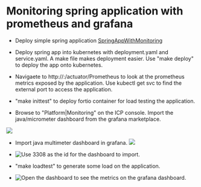 # Monitoring spring application with prometheus and grafana

- Deploy simple spring application [SpringAppWithMonitoring](Common/SpringAppWithMonitoring)

- Deploy spring app into kubernetes with deployment.yaml and service.yaml. A make file makes deployment easier. Use "make deploy" to deploy the app onto kubernetes.

- Navigaete to http://<proxy-ip>:<port>/actuator/Prometheus to look at the prometheus metrics exposed by the application. Use kubectl get svc to find the external port to access the application.

- "make inittest" to deploy fortio container for load testing the application.

- Browse to "Platform|Monitoring" on the ICP console. Import the java/micrometer dashboard from the
grafana marketplace.

![](https://user-images.githubusercontent.com/13202504/51103212-ef4ab880-1807-11e9-8d00-fad95b8c528b.png)

- Import java multimeter dashboard in grafana.
![](https://user-images.githubusercontent.com/13202504/51103499-ec9c9300-1808-11e9-8383-587746990c27.png)

- ![Use 3308 as the id for the dashboard to import.](https://user-images.githubusercontent.com/13202504/51103606-6e8cbc00-1809-11e9-8b47-8c3c10a4ef3a.png)

- "make loadtest" to generate some load on the application.

- ![Open the dashboard to see the metrics on the grafana dashboard.](https://user-images.githubusercontent.com/13202504/51103815-1efac000-180a-11e9-8ec8-fafecd9a968c.png)